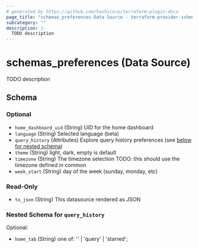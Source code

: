 ```yaml
---
# generated by https://github.com/hashicorp/terraform-plugin-docs
page_title: "schemas_preferences Data Source - terraform-provider-schemas"
subcategory: ""
description: |-
  TODO description
---
```


# schemas_preferences (Data Source)

TODO description



<!-- schema generated by tfplugindocs -->
## Schema

### Optional

- `home_dashboard_uid` (String) UID for the home dashboard
- `language` (String) Selected language (beta)
- `query_history` (Attributes) Explore query history preferences (see [below for nested schema](#nestedatt--query_history))
- `theme` (String) light, dark, empty is default
- `timezone` (String) The timezone selection
TODO: this should use the timezone defined in common
- `week_start` (String) day of the week (sunday, monday, etc)

### Read-Only

- `to_json` (String) This datasource rendered as JSON

<a id="nestedatt--query_history"></a>
### Nested Schema for `query_history`

Optional:

- `home_tab` (String) one of: '' | 'query' | 'starred';



